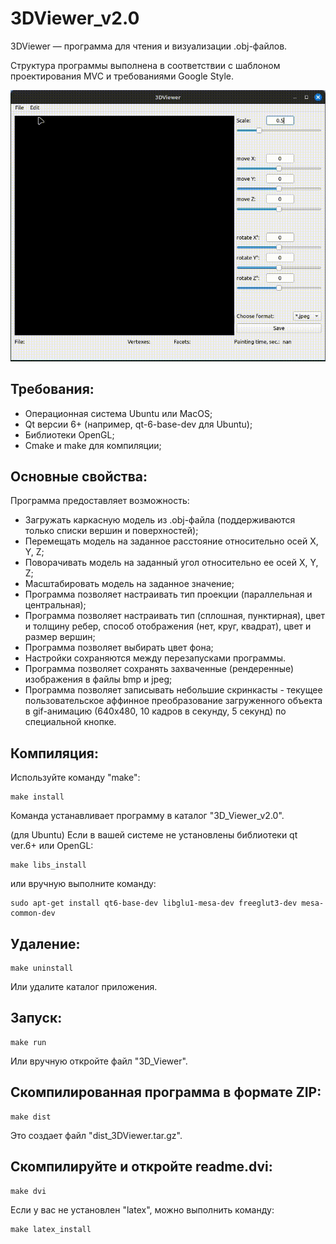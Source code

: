 # 3DViewer_v2.0

3DViewer — программа для чтения и визуализации .obj-файлов.

Структура программы выполнена в соответствии с шаблоном проектирования MVC и требованиями Google Style.

![](https://github.com/Apsaraconda/3DViewer_v2.0/blob/main/assets/preview.gif)

## Требования:
- Операционная система Ubuntu или MacOS;
- Qt версии 6+ (например, qt-6-base-dev для Ubuntu);
- Библиотеки OpenGL;
- Cmake и make для компиляции;

## Основные свойства:
Программа предоставляет возможность:
- Загружать каркасную модель из .obj-файла (поддерживаются только списки вершин и поверхностей);
- Перемещать модель на заданное расстояние относительно осей X, Y, Z;
- Поворачивать модель на заданный угол относительно ее осей X, Y, Z;
- Масштабировать модель на заданное значение;
- Программа позволяет настраивать тип проекции (параллельная и центральная);
- Программа позволяет настраивать тип (сплошная, пунктирная), цвет и толщину ребер, способ отображения (нет, круг, квадрат), цвет и размер вершин;
- Программа позволяет выбирать цвет фона;
- Настройки сохраняются между перезапусками программы.
- Программа позволяет сохранять захваченные (рендеренные) изображения в файлы bmp и jpeg;
- Программа позволяет записывать небольшие скринкасты - текущее пользовательское аффинное преобразование загруженного объекта в gif-анимацию (640x480, 10 кадров в секунду, 5 секунд) по специальной кнопке.

## Компиляция:

Используйте команду "make":
```
make install
```
Команда устанавливает программу в каталог "3D_Viewer_v2.0".

(для Ubuntu) Если в вашей системе не установлены библиотеки qt ver.6+ или OpenGL:
```
make libs_install
```
или вручную выполните команду:
```
sudo apt-get install qt6-base-dev libglu1-mesa-dev freeglut3-dev mesa-common-dev
```
## Удаление:
```
make uninstall
```
Или удалите каталог приложения.

## Запуск:
```
make run
```
Или вручную откройте файл "3D_Viewer".

## Скомпилированная программа в формате ZIP:
```
make dist
```
Это создает файл "dist_3DViewer.tar.gz".

## Скомпилируйте и откройте readme.dvi:
```
make dvi
```
Если у вас не установлен "latex", можно выполнить команду:
```
make latex_install
```